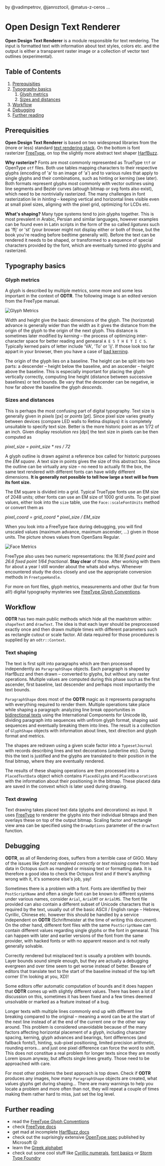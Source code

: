 by @vadimpetrov, @janroztocil, @matus-z-ceros ...

# Open Design Text Renderer

**Open Design Text Renderer** is a module responsible for text rendering. The input is formatted text with information about text styles, colors etc. and the output is either a transparent raster image or a collection of vector text outlines (experimental).

## Table of Contents

1. [Prerequisities](#prerequisities)
2. [Typography basics](#typography-basics)
    1. [Glyph metrics](#glyph-metrics)
    2. [Sizes and distances](#sizes-and-distances)
2. [Workflow](#workflow)
3. [Debugging](#debugging)
4. [Further reading](#further-reading)

## Prerequisities

**Open Design Text Renderer** is based on two widespread libraries from the (more or less) standard [text rendering stack][behdad]. On the bottom is font rasterizer [FreeType], on top the slightly more abstract text shaper [HarfBuzz].

**Why rasterize?** Fonts are most commonly represented as TrueType `ttf` or OpenType `otf` files. Both use tables mapping characters to their respective glyphs (encoding of 'a' to an image of 'a') and to various rules that apply to single glyphs and their combinations, such as hinting or kerning (see later). Both formats represent glyphs most commonly with vector outlines using line segments and Beziér curves (altough bitmap or svg fonts also exist), which need to be nontrivially rasterized. The many challenges in font rasterization lie in *hinting* – keeping vertical and horizontal lines visible even at small pixel sizes, aligning with the pixel grid, optimizing for LCDs etc.

**What's shaping?** Many type systems tend to join glyphs together. This is most prevalent in Arabic, Persian and similar languages, however examples can be found even in Latin scripts in the form of the so called *ligatures* such as 'ffj' or 'st' (your browser might not display either or both of those, but the book you're reading before bedtime generally will). Before the text can be rendered it needs to be shaped, or transformed to a sequence of special characters provided by the font, which are eventually turned into glyphs and rasterized.

## Typography basics

### Glyph metrics

A glyph is described by multiple metrics, some more and some less important in the context of **ODTR**. The following image is an edited version from the FreeType manual.

![Glyph Metrics][glyph]

Width and height give the basic dimensions of the glyph. The (horizontal) advance is generally wider than the width as it gives the distance from the origin of the glyph to the origin of the next glyph. This distance is sometimes later modified by *kerning* – the process of optimizing inter-character space for better reading and genearal `A E S T H E T I C S`. Typically kerned pairs of letter include 'VA', 'To' or 'ij'. If those look too far appart in your browser, then you have a case of [bad kerning][kerning].

The origin of the glyph lies on a baseline. The height can be split into two parts: a descender – height below the baseline, and an ascender – height above the baseline. This is especially important for placing the glyph vertically correctly, computing line height (distance between successive baselines) or text bounds. Be vary that the descender can be negative, ie how far *above* the baseline the glyph *descends*.

### Sizes and distances

This is perhaps the most confusing part of digital typography. Text size is generally given in *pixels* \[px\] or *points* \[pt\]. Since pixel size varies greatly between devices (compare LED walls to Retina displays) it is completely unsuitable to specify text size. Better is the more historic point as an 1/72 of an inch. Given display resolution *res* \[dpi\] the text size in pixels can be then computed as

*pixel_size  = point_size \* res / 72*

A glyph outline is drawn against a reference box called for historic purposes the *EM square*. A text size in points gives the size of this abstract box. Since the outline can be virtually any size – no need to actually fit the box, the same text rendered with different fonts can have wildly different dimensions. **It is generally not possible to tell how large a text will be from its font size.**

The EM square is divided into a grid. Typical TrueType fonts use an EM size of 2048 units; other fonts can use an EM size of 1000 grid units. To get pixel values, either look into the `size` table, use the `Face::scaleFontUnits` method or convert them as

*pixel_coord = grid_coord \* pixel_size / EM_size*

When you look into a FreeType face during debugging, you will find unscaled values (maximum advance, maximum ascender, ...) given in those units. The picture shows values from OpenSans Regular.

![Face Metrics][face]

FreeType also uses two numeric representations: the *16.16 fixed point* and *26.6 fixed point 1/64 fractional*. **Stay clear** of those. After working with them for about a year I still wonder about the whats abd whys. Whenever encountered study the docs closely and use the appropriate conversion methods in `FreetypeHandle`.

For more on font files, glyph metrics, measurements and other (but far from all!) digital typography mysteries see [FreeType Glyph Conventions][conventions].

## Workflow

**ODTR** has two main public methods which hide all the maelstrom within: `shapeText` and `drawText`. The idea is that each layer should be preprocessed exactly once and then drawn multiple times with different parameters such as rectangle cutout or scale factor. All data required for those procedures is supplied by an `odtr::Context`.

### Text shaping

The text is first split into paragraphs which are then processed independently as `ParagraphShape` objects. Each paragraph is shaped by HarfBuzz and then drawn – converted to glyphs, but without any raster operations. Multiple values are computed during this phase such as the first ascender, first baseline, last descender and perhaps most importantly the text bounds.

`ParagraphShape` does most of the **ODTR** magic as it represents paragraphs with everything required to render them. Multiple operations take place while shaping a paragraph: analyzing line break opportunities in [bidirectional texts][bidi] using the International Components for Unicode lib, dividing paragraph into sequences with unfirom glyph format, shaping said sequences and eventually breaking them into lines. The result is a collection of `GlyphShape` objects with information about lines, text direction and glyph format and metrics.

The shapes are redrawn using a given scale factor into a `TypesetJournal` with records describing lines and text decorations (underline etc). During this the text is justified and the glyphs are translated to their position in the final bitmap, where they are eventually rendered.

The results of these shaping operations are then processed into a `PlacedTextData` object which contains `PlacedGlyph`s and `PlacedDecoration`s with the information about their positioning in the bitmap. These placed data are saved in the convext which is later used during drawing.

### Text drawing

Text drawing takes placed text data (glyphs and decorations) as input. It uses [FreeType] to renderer the glyphs into their individual bitmaps and then overlays these on top of the output bitmap. Scaling factor and rectangle view area can be specified using the `DrawOptions` parameter of the `drawText` function.

## Debugging

**ODTR**, as all of Rendering does, suffers from a terrible case of GIGO. Many of the issues like *font not rendered correctly* or *text missing* come from bad data in Octopus such as mangled or missing text or formatting data. It is therefore a good idea to check the Octopus first and if there's anything wrong with it, it's someone else's job, yay!

Sometimes there is a problem with a font. Fonts are identified by their `PostScriptName` and often a single font can be known to different systems under various names, consider `Arial`, `ArialMT` or `ArialMS`. The font file provided can also contain a different subset of Unicode characters that is required by the text, usually out of the basic ASCII / English range – Hebrew, Cyrillic, Chinese etc. however this should be handled by a service independent on **ODTR** (Schriftmeister at the time of writing this document). On the other hand, different font files with the same `PostScriptName` can contain different values regarding single glyphs or the font in genearal. This can happen with later and earlier versions of the font from the same provider, with hacked fonts or with no apparent reason and is not really generally solvable.

Correctly rendered but misplaced text is usually a problem with bounds. Layer bounds sound simple enough, but they are actually a debugging evergreen and over time seem to get worse instead of better. Beware of editors that translate text to the start of the baseline instead of the top left corner (I'm looking at you, XD)!

Some editors offer automatic computation of bounds and it does happen that **ODTR** comes up with slightly different values. There has been a lot of discussion on this, sometimes it has been fixed and a few times deemed unsolvable or marked as a feature instead of a bug.

Longer texts with multiple lines commonly end up with different line breaking compared to the original – meaning a word can be at the start of the next line instead of at the end of the current one or the other way around. This problem is considered unavoidable because of the many factors affecting horizontal placement of a glyph, including character spacing, kerning, glyph advances and bearings, font differences (and fallback fonts!), hinting, sub-pixel positioning, limited precision arithmetic, rounding errors... and just one pixel difference can force the word to shift. This does not constitue a real problem for longer texts since they are mostly Lorem ipsum anyway, but affects single lines greatly. Those need to be approached with care.

For most other problems the best approach is top down. Check if **ODTR** produces any images, how many `ParagraphShape` objects are created, what values glyphs get during shaping... There are many warnings to help you locate a problem and more often than not, they will repeat a couple of times making them rather hard to miss, just set the log level.

## Further reading

- read the [FreeType Glyph Conventions][conventions]
- check [FreeType docs][ftdocs]
- get mad at incomplete [HarfBuzz docs][hbdocs]
- check out the suprisingly extensive [OpenType spec][otspec] published by Microsoft :open_mouth:
- learn the [Greek alphabet][greek]
- check out some cool stuff like [Cyrillic numerals][cyrillic], [font basics][fonts] or [Storm Type Foundry][storm]

[behdad]: http://behdad.org/text/
[freetype]: https://www.freetype.org
[harfbuzz]: https://harfbuzz.github.io
[kerning]: https://www.xkcd.com/1015/
[glyph]: img/glyphmetrics.png "Glyph Metrics"
[face]: img/facemetrics.png "Face Metrics"
[conventions]: https://www.freetype.org/freetype2/docs/glyphs/
[ftdocs]: https://www.freetype.org/freetype2/docs/reference/ft2-index.html
[hbdocs]: https://harfbuzz.github.io/
[otspec]: https://docs.microsoft.com/en-us/typography/opentype/spec/
[bidi]: https://www.unicode.org/reports/tr9/
[cyrillic]: https://en.wikipedia.org/wiki/Cyrillic_script#Letters
[storm]: https://www.stormtype.com/
[greek]: https://en.wikipedia.org/wiki/Greek_alphabet
[fonts]: https://www.jotform.com/blog/a-crash-course-in-typography-the-basics-of-type/
